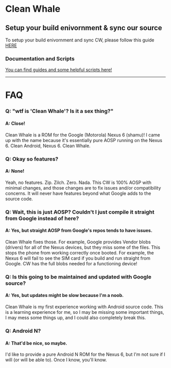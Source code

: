 # Clean Whale #

## Setup your build enivornment & sync our source ##

To setup your build enivornment and sync CW, please follow this guide [HERE](https://raw.githubusercontent.com/CleanWhale/android/master/Docs/how_to_set_up_build_environment.txt)

### Documentation and Scripts ###

[You can find guides and some helpful scripts here!](https://github.com/CleanWhale/android/tree/master/Docs)

---

# FAQ #

### Q: "wtf is 'Clean Whale'? Is it a sex thing?" ###

#### A: Close! ####

Clean Whale is a ROM for the Google (Motorola) Nexus 6 (shamu)! I came up with the name because it's essentially pure AOSP running on the Nexus 6. Clean Android, Nexus 6. Clean Whale.

### Q: Okay so features? ###

#### A: None! ####

Yeah, no features. Zip. Zilch. Zero. Nada. This CW is 100% AOSP with minimal changes, and those changes are to fix issues and/or compatibility concerns. It will never have features beyond what Google adds to the source code.

### Q: Wait, this is just AOSP? Couldn't I just compile it straight from Google instead of here? ###

#### A: Yes, but straight AOSP from Google's repos tends to have issues. ####

Clean Whale fixes those. For example, Google provides Vendor blobs (drivers) for all of the Nexus devices, but they miss some of the files. This stops the phone from working correctly once booted. For example, the Nexus 6 will fail to see the SIM card if you build and run straight from Google. CW has the full blobs needed for a functioning device!

### Q: Is this going to be maintained and updated with Google source? ###

#### A: Yes, but updates might be slow because I'm a noob. ####

Clean Whale is my first experience working with Android source code. This is a learning experience for me, so I may be missing some important things, I may mess some things up, and I could also completely break this.

### Q: Android N? ###

#### A: That'd be nice, so maybe. ####

I'd like to provide a pure Android N ROM for the Nexus 6, but I'm not sure if I will (or will be able to). Once I know, you'll know.

